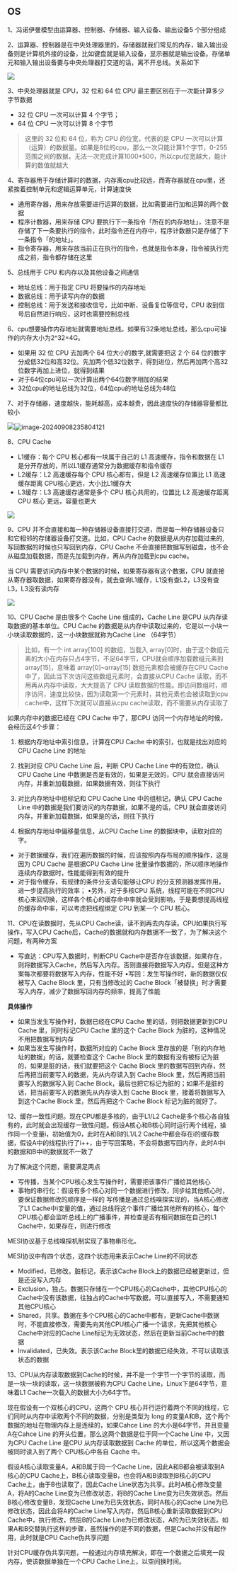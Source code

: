 ## OS

1、冯诺伊曼模型由运算器、控制器、存储器、输入设备、输出设备5 个部分组成

2、运算器、控制器是在中央处理器里的，存储器就我们常见的内存，输入输出设备则是计算机外接的设备，比如键盘就是输入设备，显示器就是输出设备。存储单元和输入输出设备要与中央处理器打交道的话，离不开总线。关系如下

![](https://cdn.jsdelivr.net/gh/xrj123123/Images/202409082356297.png)

3、中央处理器就是 CPU，32 位和 64 位 CPU 最主要区别在于一次能计算多少字节数据

- 32 位 CPU 一次可以计算 4 个字节； 
- 64 位 CPU 一次可以计算 8 个字节 

> 这里的 32 位和 64 位，称为 CPU 的位宽，代表的是 CPU 一次可以计算（运算）的数据量。如果是8位的cpu，那么一次只能计算1个字节，0-255范围之间的数据，无法一次完成计算1000*500，所以cpu位宽越大，能计算的数值就越大

4、寄存器用于存储计算时的数据，内存离cpu比较远，而寄存器就在cpu里，还紧挨着控制单元和逻辑运算单元，计算速度快

- 通用寄存器，用来存放需要进行运算的数据，比如需要进行加和运算的两个数据 
- 程序计数器，用来存储 CPU 要执行下一条指令「所在的内存地址」，注意不是存储了下一条要执行的指令，此时指令还在内存中，程序计数器只是存储了下一条指令「的地址」。 
- 指令寄存器，用来存放当前正在执行的指令，也就是指令本身，指令被执行完成之前，指令都存储在这里 

5、总线用于 CPU 和内存以及其他设备之间通信

- 地址总线：用于指定 CPU 将要操作的内存地址 
- 数据总线：用于读写内存的数据 
- 控制总线：用于发送和接收信号，比如中断、设备复位等信号，CPU 收到信号后自然进行响应，这时也需要控制总线 

6、cpu想要操作内存地址就需要地址总线。如果有32条地址总线，那么cpu可操作的内存大小为2^32=4G。

- 如果用 32 位 CPU 去加两个 64 位大小的数字,就需要把这 2 个 64 位的数字分成低32位和高32位。先加两个低32位数字，得到进位，然后再加两个高32位数字再加上进位，就得到结果 
- 对于64位cpu可以一次计算出两个64位数字相加的结果 
- 32位cpu的地址总线为32位，64位cpu的地址总线为48位 

7、对于存储器，速度越快，能耗越高，成本越贵，因此速度快的存储器容量都比较小

![](https://cdn.jsdelivr.net/gh/xrj123123/Images/202409082357982.png)![image-20240908235804121](C:\Users\lenovo\AppData\Roaming\Typora\typora-user-images\image-20240908235804121.png)

8、CPU Cache

- L1缓存：每个 CPU 核心都有一块属于自己的 L1 高速缓存，指令和数据在 L1 是分开存放的，所以L1缓存通常分为数据缓存和指令缓存 
- L2缓存：L2 高速缓存每个 CPU 核心都有，但是 L2 高速缓存位置比 L1 高速缓存距离 CPU核心更远，大小比L1缓存大 
- L3缓存：L3 高速缓存通常是多个 CPU 核心共用的，位置比 L2 高速缓存距离 CPU 核心 更远，容量也更大 

![](https://cdn.jsdelivr.net/gh/xrj123123/Images/202409082358383.png)

9、CPU 并不会直接和每一种存储器设备直接打交道，而是每一种存储器设备只和它相邻的存储器设备打交道。比如，CPU Cache 的数据是从内存加载过来的,写回数据的时候也只写回到内存，CPU Cache 不会直接把数据写到磁盘，也不会从磁盘加载数据，而是先加载到内存，再从内存加载到cpu cache。

当 CPU 需要访问内存中某个数据的时候，如果寄存器有这个数据，CPU 就直接从寄存器取数据，如果寄存器没有，就去查询L1缓存，L1没有查L2，L3没有查L3，L3没有读内存

![](https://cdn.jsdelivr.net/gh/xrj123123/Images/202409082359451.png)

10、CPU Cache 是由很多个 Cache Line 组成的，Cache Line 是CPU 从内存读取数据的基本单位。CPU Cache 的数据是从内存中读取过来的，它是以一小块一小块读取数据的，这一小块数据就称为Cache Line （64字节）

> 比如，有一个 int array[100] 的数组，当载入 array[0]时，由于这个数组元素的大小在内存只占4字节，不足64字节，CPU就会顺序加载数组元素到 array[15]，意味着 array[0]~array[15] 数组元素都会被缓存在CPU Cache 中了，因此当下次访问这些数组元素时，会直接从CPU Cache 读取，而不用再从内存中读取，大大提高了 CPU 读取数据的性能。即访问数组时，顺序访问，速度比较快，因为读取第一个元素时，其他元素也会被读取到cpu cache中，这样下次就可以直接从cpu cache读取，而不需要从内存读取了

如果内存中的数据已经在 CPU Cache 中了，那CPU 访问一个内存地址的时候，会经历这4个步骤：

1. 根据内存地址中索引信息，计算在CPU Cache 中的索引，也就是找出对应的 CPU Cache Line 的地址 
2. 找到对应 CPU Cache Line 后，判断 CPU Cache Line 中的有效位，确认 CPU Cache Line 中数据是否是有效的，如果是无效的，CPU 就会直接访问内存，并重新加载数据，如果数据有效，则往下执行

3. 对比内存地址中组标记和 CPU Cache Line 中的组标记，确认 CPU Cache Line 中的数据是我们要访问的内存数据，如果不是的话，CPU 就会直接访问内存，并重新加载数据，如果是的话，则往下执行
4. 根据内存地址中偏移量信息，从CPU Cache Line 的数据块中，读取对应的字。

- 对于数据缓存，我们在遍历数据的时候，应该按照内存布局的顺序操作，这是因为 CPU Cache 是根据CPU Cache Line 批量操作数据的，所以顺序地操作连续内存数据时，性能能得到有效的提升 
- 对于指令缓存，有规律的条件分支语句能够让CPU 的分支预测器发挥作用，进一步提高执行的效率； •另外，对于多核CPU 系统，线程可能在不同CPU核心来回切换，这样各个核心的缓存命中率就会受到影响，于是要想提高线程的缓存命中率，可以考虑把线程绑定 CPU 到某一个 CPU 核心。 

11、CPU在读数据时，先从CPU Cache读，读不到再去内存读。CPU如果执行写操作，写入CPU Cache后，Cache的数据就和内存数据不一致了，为了解决这个问题，有两种方案

- 写直达：CPU写入数据时，判断CPU Cache中是否存在该数据，如果存在，则将数据写入Cache，然后写入内存。否则直接将数据写入内存。但是这种方案每次都要将数据写入内存，性能不好 •写回：发生写操作时，新的数据仅仅被写入 Cache Block 里，只有当修改过的 Cache Block「被替换」时才需要写入内存，减少了数据写回内存的频率，提高了性能 

**具体操作**

- 如果当发生写操作时，数据已经在CPU Cache 里的话，则把数据更新到CPU Cache 里，同时标记CPU Cache 里的这个 Cache Block 为脏的，这种情况不用把数据写到内存 
- 如果当发生写操作时，数据所对应的 Cache Block 里存放的是「别的内存地址的数据」的话，就要检查这个 Cache Block 里的数据有没有被标记为脏的，如果是脏的话，我们就要把这个 Cache Block 里的数据写回到内存，然后再把当前要写入的数据，先从内存读入到 Cache Block 里，然后再把当前要写入的数据写入到 Cache Block，最后也把它标记为脏的；如果不是脏的话，把当前要写入的数据先从内存读入到 Cache Block 里，接着将数据写入到这个Cache Block 里，然后再把这个 Cache Block 标记为脏的就好了。 

12、缓存一致性问题。现在CPU都是多核的，由于L1/L2 Cache是多个核心各自独有的，此时就会出现缓存一致性问题。假设A核心和B核心同时运行两个线程，操作同一个变量i，初始值为0，此时在A和B的L1/L2 Cache中都会存在i的缓存数据，假设A中的线程执行了i++，由于写回策略，不会将数据写回内存，此时A中i的数据和B中i的数据就不一致了

为了解决这个问题，需要满足两点

- 写传播，当某个CPU核心发生写操作时，需要把该事件广播给其他核心 
- 事物的串行化：假设有多个核心对同一个数据进行修改，同步给其他核心时，要保证数据修改的顺序是一样的 写传播是通过总线嗅探实现的，当A核心修改了L1 Cache中i变量的值，通过总线将这个事件广播给其他所有的核心，每个CPU核心都会监听总线上的广播事件，并检查是否有相同数据在自己的L1 Cache中，如果存在，则进行修改

MESI协议基于总线嗅探机制实现了事物串形化。

MESI协议中有四个状态，这四个状态用来表示Cache Line的不同状态 

- Modified，已修改。脏标记，表示该Cache Block上的数据已经被更新过，但是还没写入内存 
- Exclusion，独占。数据只存储在一个CPU核心的Cache中，其他CPU核心的Cache中没有该数据，往独占的Cache中写数据，可以直接写入，不需要通知其他CPU核心 
- Shared，共享。数据在多个CPU核心的Cache中都有，更新Cache中数据时，不能直接修改，需要先向其他CPU核心广播一个请求，先把其他核心Cache中对应的Cache Line标记为无效状态，然后在更新当前Cache中的数据 
- Invalidated，已失效。表示该Cache Block里的数据已经失效，不可以读取该状态的数据 

13、CPU从内存读取数据到Cache的时候，并不是一个字节一个字节的读取，而是一块一块的读取，这一块数据被称为CPU Cache Line，Linux下是64字节，意味着L1 Cache一次载入的数据大小为64字节。

现在假设有一个双核心的CPU，这两个 CPU 核心并行运行着两个不同的线程，它们同时从内存中读取两个不同的数据，分别是类型为 long 的变量A和B，这个两个数据的地址在物理内存上是连续的，如果Cahce Line 的大小是64字节，并且变量A在Cahce Line 的开头位置，那么这两个数据是位于同一个Cache Line 中，又因为CPU Cache Line 是CPU 从内存读取数据到 Cache 的单位，所以这两个数据会被同时读入到了两个 CPU核心中各自 Cache 中。

假设A核心读取变量A，A和B属于同一个Cache Line，因此A和B都会被读取到A核心的CPU Cache上，B核心读取变量B，也会将A和B读取到B核心的CPU Cache上，由于B也读取了，因此Cache Line状态为共享。此时A核心修改变量A，将A的Cache Line变为已修改状态，将B的Cache Line变为已失效状态。然后B核心修改变量B，发现Cache Line为已失效状态，同时A核心的Cache Line为已修改状态，因此会将A的Cache Line写入内存，然后B核心重新读取数据到CPU Cache中，执行修改，然后B的Cache Line为已修改状态，A的为已失效状态。如果A和B交替执行这样的步骤，虽然操作的是不同的数据，但是Cache并没有起作用，此时就是CPU Cache伪共享问题

针对CPU缓存伪共享问题，一般通过内存填充解决，即在一个数据之后填充一段内存，使该数据单独在一个CPU Cache Line上，以空间换时间。









